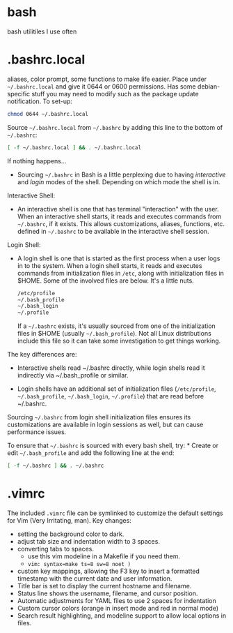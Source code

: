 # bash
bash utilitiles I use often

# .bashrc.local
aliases, color prompt, some functions to make life easier. Place under `~/.bashrc.local` and give it 0644 or 0600 permissions. Has some debian-specific stuff you may need to modify such as the package update notification. To set-up:
```bash
chmod 0644 ~/.bashrc.local
```
Source `~/.bashrc.local` from `~/.bashrc` by adding this line to the bottom of `~/.bashrc`:
``` bash
[ -f ~/.bashrc.local ] && . ~/.bashrc.local
```
If nothing happens...
  * Sourcing `~/.bashrc` in Bash is a little perplexing due to having _interactive_ and _login_ modes of the shell. Depending on which mode the shell is in.
    
Interactive Shell:
  * An interactive shell is one that has terminal "interaction" with the user. When an interactive shell starts, it reads and executes commands from `~/.bashrc`, if it exists.
    This allows customizations, aliases, functions, etc. defined in `~/.bashrc` to be available in the interactive shell session.

Login Shell:
  * A login shell is one that is started as the first process when a user logs in to the system.
    When a login shell starts, it reads and executes commands from initialization files in `/etc`, along with initialization files in $HOME.
    Some of the involved files are below. It's a little nuts.
    ```bash
    /etc/profile
    ~/.bash_profile
    ~/.bash_login
    ~/.profile
    ```
    If a `~/.bashrc` exists, it's usually sourced from one of the initialization files in $HOME (usually `~/.bash_profile`). Not all Linux distributions include this file so it can take some investigation to get things working.

The key differences are:

  * Interactive shells read ~/.bashrc directly, while login shells read it indirectly via ~/.bash_profile or similar.
    
  * Login shells have an additional set of initialization files (`/etc/profile`, `~/.bash_profile`, `~/.bash_login`, `~/.profile`) that are read before ~/.bashrc.

Sourcing `~/.bashrc` from login shell initialization files ensures its customizations are available in login sessions as well, but can cause performance issues.


To ensure that `~/.bashrc` is sourced with every bash shell, try:
    * Create or edit `~/.bash_profile` and add the following line at the end:

  ```bash
  [ -f ~/.bashrc ] && . ~/.bashrc
  ```

# .vimrc
The included `.vimrc` file can be symlinked to customize the default settings for Vim (Very Irritating, man).
Key changes:
* setting the background color to dark.
* adjust tab size and indentation width to 3 spaces.
* converting tabs to spaces.
  * use this vim modeline in a Makefile if you need them.
  * `vim: syntax=make ts=8 sw=8 noet )`
* custom key mappings, allowing the F3 key to insert a formatted timestamp with the current date and user information. 
* Title bar is set to display the current hostname and filename.
* Status line shows the username, filename, and cursor position.
* Automatic adjustments for YAML files to use 2 spaces for indentation
* Custom cursor colors (orange in insert mode and red in normal mode)
* Search result highlighting, and modeline support to allow local options in files. 
